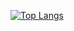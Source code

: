 [![Top Langs](https://github-readme-stats.vercel.app/api/top-langs/?username=kubawolanin)](https://github.com/anuraghazra/github-readme-stats)
